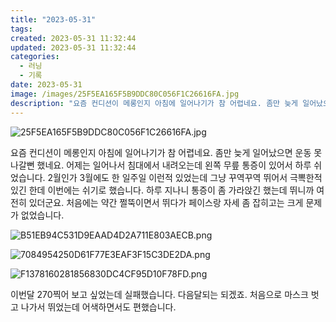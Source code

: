 ```yaml
---
title: "2023-05-31"
tags:
created: 2023-05-31 11:32:44
updated: 2023-05-31 11:32:44
categories:
  - 러닝
  - 기록
date: 2023-05-31
image: /images/25F5EA165F5B9DDC80C056F1C26616FA.jpg
description: "요즘 컨디션이 메롱인지 아침에 일어나기가 참 어렵네요. 좀만 늦게 일어났으면 운동 못나갈뻔 했네요. 어제는 일어나서 침대에서 내려오는데 왼쪽 무릎 통증이 있어서 하루 쉬었습니다. 2월인가 3월에도 한 일주일 이런적 있었는데 그냥 꾸역꾸역 뛰어서 극뽁한적 있긴 한데 이번에는 쉬기로 했습니"
---
```


![25F5EA165F5B9DDC80C056F1C26616FA.jpg](/images/25F5EA165F5B9DDC80C056F1C26616FA.jpg)
 
 

요즘 컨디션이 메롱인지 아침에 일어나기가 참 어렵네요. 좀만 늦게 일어났으면 운동 못나갈뻔 했네요.
어제는 일어나서 침대에서 내려오는데 왼쪽 무릎 통증이 있어서 하루 쉬었습니다. 2월인가 3월에도 한 일주일 이런적 있었는데 그냥 꾸역꾸역 뛰어서 극뽁한적 있긴 한데 이번에는 쉬기로 했습니다. 하루 지나니 통증이 좀 가라앉긴 했는데 뛰니까 여전히 있더군요. 처음에는 약간 쩔뚝이면서 뛰다가 페이스랑 자세 좀 잡히고는 크게 문제가 없었습니다.

 
 ![B51EB94C531D9EAAD4D2A711E803AECB.png](/images/B51EB94C531D9EAAD4D2A711E803AECB.png)
 
 

 
 ![7084954250D61F77E3EAF3F15C3DE2DA.png](/images/7084954250D61F77E3EAF3F15C3DE2DA.png)
 
 

 
 ![F1378160281856830DC4CF95D10F78FD.png](/images/F1378160281856830DC4CF95D10F78FD.png)
 
 

이번달 270찍어 보고 싶었는데 실패했습니다. 다음달되는 되겠죠.
처음으로 마스크 벗고 나가서 뛰었는데 어색하면서도 편했습니다.
